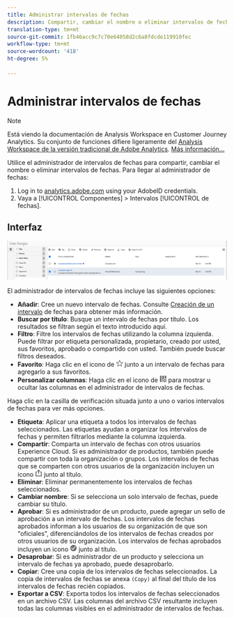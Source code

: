 ```yaml
---
title: Administrar intervalos de fechas
description: Compartir, cambiar el nombre o eliminar intervalos de fechas en el Analysis Workspace.
translation-type: tm+mt
source-git-commit: 1fb46acc9c7c70e64058d2c6a8fdcde119910fec
workflow-type: tm+mt
source-wordcount: '418'
ht-degree: 5%

---
```



# Administrar intervalos de fechas

>[!NOTE]
>
>Está viendo la documentación de Analysis Workspace en Customer Journey Analytics. Su conjunto de funciones difiere ligeramente del [Analysis Workspace de la versión tradicional de Adobe Analytics](https://docs.adobe.com/content/help/es-ES/analytics/analyze/analysis-workspace/home.html). [Más información...](/help/getting-started/cja-aa.md)

Utilice el administrador de intervalos de fechas para compartir, cambiar el nombre o eliminar intervalos de fechas. Para llegar al administrador de fechas:

1. Log in to [analytics.adobe.com](https://analytics.adobe.com) using your AdobeID credentials.
1. Vaya a [!UICONTROL Componentes] > Intervalos [!UICONTROL de fechas].

## Interfaz

![IU](../assets/date-range-ui.png)

El administrador de intervalos de fechas incluye las siguientes opciones:

* **Añadir**: Cree un nuevo intervalo de fechas. Consulte [Creación de un intervalo](create.md) de fechas para obtener más información.
* **Buscar por título**: Busque un intervalo de fechas por título. Los resultados se filtran según el texto introducido aquí.
* **Filtro**: Filtre los intervalos de fechas utilizando la columna izquierda. Puede filtrar por etiqueta personalizada, propietario, creado por usted, sus favoritos, aprobado o compartido con usted. También puede buscar filtros deseados.
* **Favorito**: Haga clic en el icono de ![estrella](../assets/star.png) junto a un intervalo de fechas para agregarlo a sus favoritos.
* **Personalizar columnas**: Haga clic en el icono de ![columnas](../assets/columns.png) para mostrar u ocultar las columnas en el administrador de intervalos de fechas.

Haga clic en la casilla de verificación situada junto a uno o varios intervalos de fechas para ver más opciones.

* **Etiqueta**: Aplicar una etiqueta a todos los intervalos de fechas seleccionados. Las etiquetas ayudan a organizar los intervalos de fechas y permiten filtrarlos mediante la columna izquierda.
* **Compartir**: Comparta un intervalo de fechas con otros usuarios Experience Cloud. Si es administrador de productos, también puede compartir con toda la organización o grupos. Los intervalos de fechas que se comparten con otros usuarios de la organización incluyen un icono ![compartido](../assets/shared.png) junto al título.
* **Eliminar**: Eliminar permanentemente los intervalos de fechas seleccionados.
* **Cambiar nombre**: Si se selecciona un solo intervalo de fechas, puede cambiar su título.
* **Aprobar**: Si es administrador de un producto, puede agregar un sello de aprobación a un intervalo de fechas. Los intervalos de fechas aprobados informan a los usuarios de su organización de que son &quot;oficiales&quot;, diferenciándolos de los intervalos de fechas creados por otros usuarios de su organización. Los intervalos de fechas aprobados incluyen un icono ![aprobado](../assets/approved.png) junto al título.
* **Desaprobar**: Si es administrador de un producto y selecciona un intervalo de fechas ya aprobado, puede desaprobarlo.
* **Copiar**: Cree una copia de los intervalos de fechas seleccionados. La copia de intervalos de fechas se anexa `(Copy)` al final del título de los intervalos de fechas recién copiados.
* **Exportar a CSV**: Exporta todos los intervalos de fechas seleccionados en un archivo CSV. Las columnas del archivo CSV resultante incluyen todas las columnas visibles en el administrador de intervalos de fechas.

